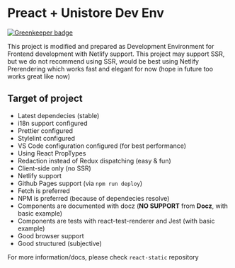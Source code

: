 # Preact + Unistore Dev Env

[![Greenkeeper badge](https://badges.greenkeeper.io/dalisoft/preact-unistore-dev-env.svg)](https://greenkeeper.io/)

This project is modified and prepared as Development Environment for Frontend development with Netlify support. This project may support SSR, but we do not recommend using SSR, would be best using Netlify Prerendering which works fast and elegant for now (hope in future too works great like now)

## Target of project

- Latest dependecies (stable)
- i18n support configured
- Prettier configured
- Stylelint configured
- VS Code configuration configured (for best performance)
- Using React PropTypes
- Redaction instead of Redux dispatching (easy & fun)
- Client-side only (no SSR)
- Netlify support
- Github Pages support (via `npm run deploy`)
- Fetch is preferred
- NPM is preferred (because of dependecies resolve)
- Components are documented with docz (**NO SUPPORT** from **Docz**, with basic example)
- Components are tests with react-test-renderer and Jest (with basic example)
- Good browser support
- Good structured (subjective)

For more information/docs, please check `react-static` repository
